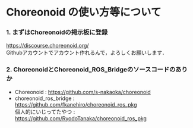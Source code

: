 # Choreonoid の使い方等について

### 1. まずはChoreonoidの掲示板に登録
https://discourse.choreonoid.org/  
Githubアカウントでアカウント作れるんで，よろしくお願いします．

### 2. ChoreonoidとChoreonoid_ROS_Bridgeのソースコードのありか
- Choreonoid : https://github.com/s-nakaoka/choreonoid
- choreonoid_ros_bridge : https://github.com/fkanehiro/choreonoid_ros_pkg  
   個人的にいじってたやつ : https://github.com/RyodoTanaka/choreonoid_ros_pkg
